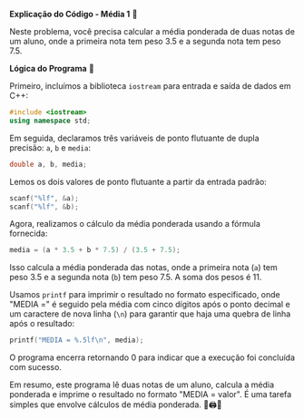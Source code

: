 **Explicação do Código - Média 1** 📜

Neste problema, você precisa calcular a média ponderada de duas notas de um aluno, onde a primeira nota tem peso 3.5 e a segunda nota tem peso 7.5.

**Lógica do Programa** 🤔

Primeiro, incluímos a biblioteca `iostream` para entrada e saída de dados em C++:

```cpp
#include <iostream>
using namespace std;
```

Em seguida, declaramos três variáveis de ponto flutuante de dupla precisão: `a`, `b` e `media`:

```cpp
double a, b, media;
```

Lemos os dois valores de ponto flutuante a partir da entrada padrão:

```cpp
scanf("%lf", &a);
scanf("%lf", &b);
```

Agora, realizamos o cálculo da média ponderada usando a fórmula fornecida:

```cpp
media = (a * 3.5 + b * 7.5) / (3.5 + 7.5);
```

Isso calcula a média ponderada das notas, onde a primeira nota (`a`) tem peso 3.5 e a segunda nota (`b`) tem peso 7.5. A soma dos pesos é 11.

Usamos `printf` para imprimir o resultado no formato especificado, onde "MEDIA =" é seguido pela média com cinco dígitos após o ponto decimal e um caractere de nova linha (`\n`) para garantir que haja uma quebra de linha após o resultado:

```cpp
printf("MEDIA = %.5lf\n", media);
```

O programa encerra retornando 0 para indicar que a execução foi concluída com sucesso.

Em resumo, este programa lê duas notas de um aluno, calcula a média ponderada e imprime o resultado no formato "MEDIA = valor". É uma tarefa simples que envolve cálculos de média ponderada. 🧮🖨️📝